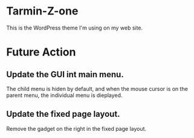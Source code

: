 # Tarmin-Z-one
This is the WordPress theme I'm using on my web site.

# Future Action
## Update the GUI int main menu.
The child menu is hiden by default, and when the mouse cursor is on the parent menu, the individual menu is dieplayed.
## Update the fixed page layout.
Remove the gadget on the right in the fixed page layout.